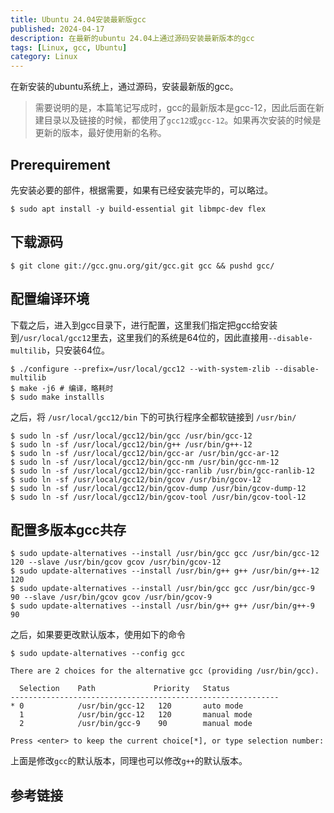 ```yaml
---
title: Ubuntu 24.04安装最新版gcc
published: 2024-04-17
description: 在最新的ubuntu 24.04上通过源码安装最新版本的gcc
tags: [Linux, gcc, Ubuntu]
category: Linux
---
```


在新安装的ubuntu系统上，通过源码，安装最新版的gcc。

> 需要说明的是，本篇笔记写成时，gcc的最新版本是gcc-12，因此后面在新建目录以及链接的时候，都使用了`gcc12`或`gcc-12`。如果再次安装的时候是更新的版本，最好使用新的名称。

## Prerequirement

先安装必要的部件，根据需要，如果有已经安装完毕的，可以略过。

```shell
$ sudo apt install -y build-essential git libmpc-dev flex
```

## 下载源码

```shell
$ git clone git://gcc.gnu.org/git/gcc.git gcc && pushd gcc/
```

## 配置编译环境

下载之后，进入到gcc目录下，进行配置，这里我们指定把gcc给安装到`/usr/local/gcc12`里去，这里我们的系统是64位的，因此直接用`--disable-multilib`，只安装64位。

```shell
$ ./configure --prefix=/usr/local/gcc12 --with-system-zlib --disable-multilib
$ make -j6 # 编译，略耗时
$ sudo make installls 
```

之后，将 `/usr/local/gcc12/bin` 下的可执行程序全都软链接到 `/usr/bin/`

```shell
$ sudo ln -sf /usr/local/gcc12/bin/gcc /usr/bin/gcc-12
$ sudo ln -sf /usr/local/gcc12/bin/g++ /usr/bin/g++-12
$ sudo ln -sf /usr/local/gcc12/bin/gcc-ar /usr/bin/gcc-ar-12
$ sudo ln -sf /usr/local/gcc12/bin/gcc-nm /usr/bin/gcc-nm-12
$ sudo ln -sf /usr/local/gcc12/bin/gcc-ranlib /usr/bin/gcc-ranlib-12
$ sudo ln -sf /usr/local/gcc12/bin/gcov /usr/bin/gcov-12
$ sudo ln -sf /usr/local/gcc12/bin/gcov-dump /usr/bin/gcov-dump-12
$ sudo ln -sf /usr/local/gcc12/bin/gcov-tool /usr/bin/gcov-tool-12
```

## 配置多版本gcc共存

```shell
$ sudo update-alternatives --install /usr/bin/gcc gcc /usr/bin/gcc-12 120 --slave /usr/bin/gcov gcov /usr/bin/gcov-12
$ sudo update-alternatives --install /usr/bin/g++ g++ /usr/bin/g++-12 120
$ sudo update-alternatives --install /usr/bin/gcc gcc /usr/bin/gcc-9 90 --slave /usr/bin/gcov gcov /usr/bin/gcov-9
$ sudo update-alternatives --install /usr/bin/g++ g++ /usr/bin/g++-9 90
```

之后，如果要更改默认版本，使用如下的命令

```shell
$ sudo update-alternatives --config gcc

There are 2 choices for the alternative gcc (providing /usr/bin/gcc).

  Selection    Path             Priority   Status
------------------------------------------------------------
* 0            /usr/bin/gcc-12   120       auto mode
  1            /usr/bin/gcc-12   120       manual mode
  2            /usr/bin/gcc-9    90        manual mode

Press <enter> to keep the current choice[*], or type selection number: 
```

上面是修改`gcc`的默认版本，同理也可以修改`g++`的默认版本。

## 参考链接

[1]: https://blog.byhi.org/archives/586372ad.html

[2]: https://gcc.gnu.org/

[3]: https://gcc.gnu.org/git.html
